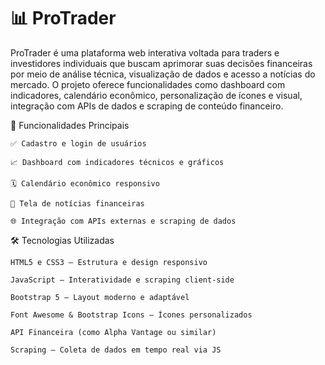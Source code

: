 # 📊 ProTrader

ProTrader é uma plataforma web interativa voltada para traders e investidores individuais que buscam aprimorar suas decisões financeiras por meio de análise técnica, visualização de dados e acesso a notícias do mercado. O projeto oferece funcionalidades como dashboard com indicadores, calendário econômico, personalização de ícones e visual, integração com APIs de dados e scraping de conteúdo financeiro.

🚀 Funcionalidades Principais

    ✅ Cadastro e login de usuários

    📈 Dashboard com indicadores técnicos e gráficos

    🗓️ Calendário econômico responsivo

    🔔 Tela de notícias financeiras
    
    🌐 Integração com APIs externas e scraping de dados
    
🛠️ Tecnologias Utilizadas

    HTML5 e CSS3 – Estrutura e design responsivo

    JavaScript – Interatividade e scraping client-side

    Bootstrap 5 – Layout moderno e adaptável

    Font Awesome & Bootstrap Icons – Ícones personalizados

    API Financeira (como Alpha Vantage ou similar)

    Scraping – Coleta de dados em tempo real via JS
    
